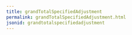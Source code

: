```yaml
---
title: grandTotalSpecifiedAdjustment
permalink: grandTotalSpecifiedAdjustment.html
jsonid: grandtotalspecifiedadjustment
---
```

